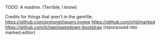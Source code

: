 TODO: A readme. (Terrible, I know)

Credits for things that aren't in the gemfile:
https://github.com/protonet/jquery.inview
https://github.com/chjj/marked
https://github.com/tchapi/pagedown-bootstrap (repurposed into marked.editor)